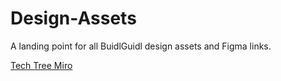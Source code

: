 # Design-Assets

A landing point for all BuidlGuidl design assets and Figma links.

[Tech Tree Miro](https://miro.com/app/board/uXjVPbc4b68=/)
